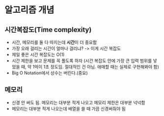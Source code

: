 # 알고리즘 개념

## 시간복잡도\(Time complexity\)

* 시간, 메모리를 둘 다 따지는데 **시간**이 더 중요함
* 가장 오래 걸리는 시간이 얼마나 걸리냐? -&gt; 이게 시간 복잡도
* 제일 좋은 시간 복잡도는 O\(1\)
* 시간 제한을 보고 문제를 꼭 풀도록 하자 \(시간 복잡도 안에 가장 큰 입력 범위를 넣었을 때, 약 1억이 1초 정도임. 절대적인 건 아님. 애매할 때는 실제로 구현해봐야 함\)
* Big O Notation에서 상수는 버린다.\(중요\)

## 메모리

* 신경 안 써도 됨. 메모리는 대부분 적게 나오고 메모리 제한은 대부분 넉넉함
* 메모리는 대부분 적게 나오는데 배열을 쓸 때 가끔 신경써줘야 됨

